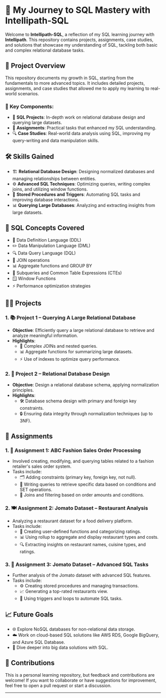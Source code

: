 # 🚀  My Journey to SQL Mastery with Intellipath-SQL

Welcome to **Intellipath-SQL**, a reflection of my SQL learning journey with **Intellipath**. This repository contains projects, assignments, case studies, and solutions that showcase my understanding of SQL, tackling both basic and complex relational database tasks.

## 🌟 **Project Overview**

This repository documents my growth in SQL, starting from the fundamentals to more advanced topics. It includes detailed projects, assignments, and case studies that allowed me to apply my learning to real-world scenarios.

### 🔑 **Key Components**:

- 📝 **SQL Projects**: In-depth work on relational database design and querying large datasets.
- 🎯 **Assignments**: Practical tasks that enhanced my SQL understanding.
- 🔍 **Case Studies**: Real-world data analysis using SQL, improving my query-writing and data manipulation skills.

## 🛠 **Skills Gained**

- 🏗️ **Relational Database Design**: Designing normalized databases and managing relationships between entities.
- ⚙️ **Advanced SQL Techniques**: Optimizing queries, writing complex joins, and utilizing window functions.
- 🤖 **Stored Procedures and Triggers**: Automating SQL tasks and improving database interactions.
- 📊 **Querying Large Databases**: Analyzing and extracting insights from large datasets.

## 🚀 **SQL Concepts Covered**

- 📂 Data Definition Language (DDL)
- ✏️ Data Manipulation Language (DML)
- 🔍 Data Query Language (DQL)
- 🔗 JOIN operations
- 📊 Aggregate functions and GROUP BY
- 🔄 Subqueries and Common Table Expressions (CTEs)
- 🪟 Window Functions
- ⚡ Performance optimization strategies

## 🧑‍💻 **Projects**

### 1. 📚 Project 1 – Querying A Large Relational Database
- **Objective**: Efficiently query a large relational database to retrieve and analyze meaningful information.
- **Highlights**:
  - 🔗 Complex JOINs and nested queries.
  - 📊 Aggregate functions for summarizing large datasets.
  - ⚡ Use of indexes to optimize query performance.

### 2. 📐 Project 2 – Relational Database Design
- **Objective**: Design a relational database schema, applying normalization principles.
- **Highlights**:
  - 🛠️ Database schema design with primary and foreign key constraints.
  - 🔒 Ensuring data integrity through normalization techniques (up to 3NF).

## 📝 **Assignments**

### 1. 📁 Assignment 1: ABC Fashion Sales Order Processing
- Involved creating, modifying, and querying tables related to a fashion retailer's sales order system.
- Tasks include:
  - 🗂️ Adding constraints (primary key, foreign key, not null).
  - 🔎 Writing queries to retrieve specific data based on conditions and SET operations.
  - 🔗 Joins and filtering based on order amounts and conditions.

### 2. 🍽️ Assignment 2: Jomato Dataset – Restaurant Analysis
- Analyzing a restaurant dataset for a food delivery platform.
- Tasks include:
  - 📝 Creating user-defined functions and categorizing ratings.
  - 📊 Using rollup to aggregate and display restaurant types and costs.
  - 🔍 Extracting insights on restaurant names, cuisine types, and ratings.

### 3. 🍴 Assignment 3: Jomato Dataset – Advanced SQL Tasks
- Further analysis of the Jomato dataset with advanced SQL features.
- Tasks include:
  - ⚙️ Creating stored procedures and managing transactions.
  - 📈 Generating a top-rated restaurants view.
  - 🔔 Using triggers and loops to automate SQL tasks.

## 📈 **Future Goals**

- 🌐 Explore NoSQL databases for non-relational data storage.
- ☁️ Work on cloud-based SQL solutions like AWS RDS, Google BigQuery, and Azure SQL Database.
- 🧠 Dive deeper into big data solutions with SQL.

## 🤝 **Contributions**

This is a personal learning repository, but feedback and contributions are welcome! If you want to collaborate or have suggestions for improvement, feel free to open a pull request or start a discussion.

---


